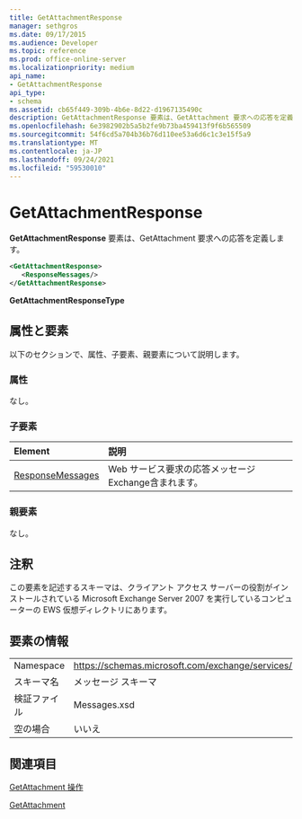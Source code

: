 ```yaml
---
title: GetAttachmentResponse
manager: sethgros
ms.date: 09/17/2015
ms.audience: Developer
ms.topic: reference
ms.prod: office-online-server
ms.localizationpriority: medium
api_name:
- GetAttachmentResponse
api_type:
- schema
ms.assetid: cb65f449-309b-4b6e-8d22-d1967135490c
description: GetAttachmentResponse 要素は、GetAttachment 要求への応答を定義します。
ms.openlocfilehash: 6e3982902b5a5b2fe9b73ba459413f9f6b565509
ms.sourcegitcommit: 54f6cd5a704b36b76d110ee53a6d6c1c3e15f5a9
ms.translationtype: MT
ms.contentlocale: ja-JP
ms.lasthandoff: 09/24/2021
ms.locfileid: "59530010"
---
```

# <a name="getattachmentresponse"></a>GetAttachmentResponse

**GetAttachmentResponse** 要素は、GetAttachment 要求への応答を定義します。 
  
```xml
<GetAttachmentResponse>
   <ResponseMessages/>
</GetAttachmentResponse>
```

 **GetAttachmentResponseType**
## <a name="attributes-and-elements"></a>属性と要素

以下のセクションで、属性、子要素、親要素について説明します。
  
### <a name="attributes"></a>属性

なし。
  
### <a name="child-elements"></a>子要素

|**Element**|**説明**|
|:-----|:-----|
|[ResponseMessages](responsemessages.md) <br/> |Web サービス要求の応答メッセージExchange含まれます。  <br/> |
   
### <a name="parent-elements"></a>親要素

なし。
  
## <a name="remarks"></a>注釈

この要素を記述するスキーマは、クライアント アクセス サーバーの役割がインストールされている Microsoft Exchange Server 2007 を実行しているコンピューターの EWS 仮想ディレクトリにあります。
  
## <a name="element-information"></a>要素の情報

|||
|:-----|:-----|
|Namespace  <br/> |https://schemas.microsoft.com/exchange/services/2006/messages  <br/> |
|スキーマ名  <br/> |メッセージ スキーマ  <br/> |
|検証ファイル  <br/> |Messages.xsd  <br/> |
|空の場合  <br/> |いいえ  <br/> |
   
## <a name="see-also"></a>関連項目



[GetAttachment 操作](getattachment-operation.md)
  
[GetAttachment](getattachment.md)

